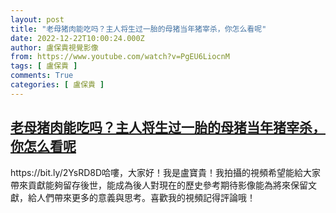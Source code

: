 ```yaml
---
layout: post
title: "老母猪肉能吃吗？主人将生过一胎的母猪当年猪宰杀，你怎么看呢"
date: 2022-12-22T10:00:24.000Z
author: 盧保貴視覺影像
from: https://www.youtube.com/watch?v=PgEU6LiocnM
tags: [ 盧保貴 ]
comments: True
categories: [ 盧保貴 ]
---
```

<!--1671703224000-->
[老母猪肉能吃吗？主人将生过一胎的母猪当年猪宰杀，你怎么看呢](https://www.youtube.com/watch?v=PgEU6LiocnM)
------

<div>
https://bit.ly/2YsRD8D哈嘍，大家好！我是盧寶貴！我拍攝的視頻希望能給大家帶來貢獻能夠留存後世，能成為後人對現在的歷史參考期待影像能為將來保留文獻，給人們帶來更多的意義與思考。喜歡我的視頻記得評論哦！
</div>
